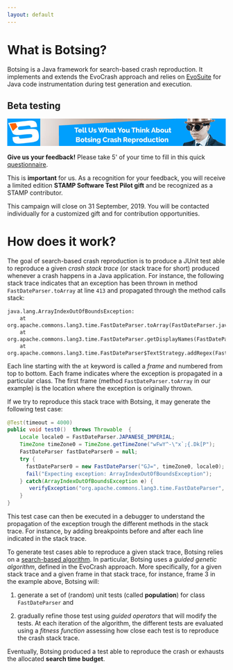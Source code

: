 ```yaml
---
layout: default
---
```


# What is Botsing?

Botsing is a Java framework for search-based crash reproduction. It implements and extends the EvoCrash approach and relies on [EvoSuite](http://www.evosuite.org) for Java code instrumentation during test generation and execution.

## Beta testing

[![Beta testing campain banner](assets/beta_banner.jpg)](https://www.stamp-project.eu/view/main/betatestingsurvey/)


**Give us your feedback!** Please take 5' of your time to fill in this quick [questionnaire](https://www.stamp-project.eu/view/main/betatestingsurvey/).

This is **important** for us. As a recognition for your feedback, you will receive a limited edition **STAMP Software Test Pilot gift** and be recognized as a STAMP contributor. 

This campaign will close on 31 September, 2019. You will be contacted individually for a customized gift and for contribution opportunities.

# How does it work?

The goal of search-based crash reproduction is to produce a JUnit test able to reproduce a given *crash stack trace* (or stack trace for short) produced whenever a crash happens in a Java application. For instance, the following stack trace indicates that an exception has been thrown in method `FastDateParser.toArray` at line `413` and propagated through the method calls stack:
```
java.lang.ArrayIndexOutOfBoundsException:
	at org.apache.commons.lang3.time.FastDateParser.toArray(FastDateParser.java:413)
	at org.apache.commons.lang3.time.FastDateParser.getDisplayNames(FastDateParser.java:381)
	at org.apache.commons.lang3.time.FastDateParser$TextStrategy.addRegex(FastDateParser.java:664)
````
Each line starting with the `at` keyword is called a *frame* and numbered from top to bottom. Each frame indicates where the exception is propagated in a particular class. The first frame (method `FastDateParser.toArray` in our example) is the location where the exception is originally thrown.

If we try to reproduce this stack trace with Botsing, it may generate the following test case:
```Java
@Test(timeout = 4000)
public void test0()  throws Throwable  {
    Locale locale0 = FastDateParser.JAPANESE_IMPERIAL;
    TimeZone timeZone0 = TimeZone.getTimeZone("wFwY^-\"x`;{.Dk[P");
    FastDateParser fastDateParser0 = null;
    try {
      fastDateParser0 = new FastDateParser("GJ=", timeZone0, locale0);
      fail("Expecting exception: ArrayIndexOutOfBoundsException");
    } catch(ArrayIndexOutOfBoundsException e) {
       verifyException("org.apache.commons.lang3.time.FastDateParser", e);
    }
}
````
This test case can then be executed in a debugger to understand the propagation of the exception trough the different methods in the stack trace. For instance, by adding breakpoints before and after each line indicated in the stack trace.

To generate test cases able to reproduce a given stack trace, Botsing relies on a [search-based algorithm](https://en.wikipedia.org/wiki/Search-based_software_engineering). In particular, Botsing uses a *guided genetic algorithm*, defined in the EvoCrash approach. More specifically, for a given stack trace and a given frame in that stack trace, for instance, frame 3 in the example above, Botsing will:

  1. generate a set of (random) unit tests (called **population**) for class `FastDateParser` and

  2. gradually refine those test using *guided operators* that will modify the tests. At each iteration of the algorithm, the different tests are evaluated using a *fitness function* assessing how close each test is to reproduce the crash stack trace.

Eventually, Botsing produced a test able to reproduce the crash or exhausts the allocated **search time budget**.
